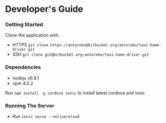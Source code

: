 # Developer's Guide #

### Getting Started ###

Clone the application with:

* HTTPS `git clone https://antoroko@bitbucket.org/antoroko/taxi-home-driver.git` 
* SSH `git clone git@bitbucket.org:antoroko/taxi-home-driver.git`

### Dependencies ###

* nodejs v6.9.1
* npm 4.0.2

Run `npm install -g cordova ionic` to install latest cordova and ionic

### Running The Server ###

* Run `ionic serve --nolivereload`